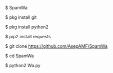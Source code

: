 $ SpamWa



$ pkg install git

$ pkg install python2

$ pip2 install requests

$ git clone https://github.com/AsepAMF/SpamWa

$ cd SpamWa

$ python2 Wa.py
